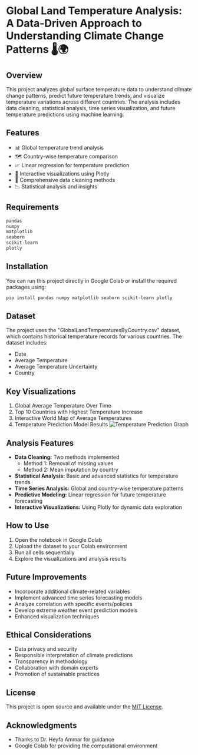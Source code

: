 # Global Land Temperature Analysis: A Data-Driven Approach to Understanding Climate Change Patterns 🌡️🌍

## Overview
This project analyzes global surface temperature data to understand climate change patterns, predict future temperature trends, and visualize temperature variations across different countries. The analysis includes data cleaning, statistical analysis, time series visualization, and future temperature predictions using machine learning.

## Features
- 📊 Global temperature trend analysis
- 🗺️ Country-wise temperature comparison
- 📈 Linear regression for temperature prediction
- 🔄 Interactive visualizations using Plotly
- 🧹 Comprehensive data cleaning methods
- 📉 Statistical analysis and insights

## Requirements
```python
pandas
numpy
matplotlib
seaborn
scikit-learn
plotly
```

## Installation
You can run this project directly in Google Colab or install the required packages using:

```bash
pip install pandas numpy matplotlib seaborn scikit-learn plotly
```

## Dataset
The project uses the "GlobalLandTemperaturesByCountry.csv" dataset, which contains historical temperature records for various countries. The dataset includes:
- Date
- Average Temperature
- Average Temperature Uncertainty
- Country

## Key Visualizations
1. Global Average Temperature Over Time
2. Top 10 Countries with Highest Temperature Increase
3. Interactive World Map of Average Temperatures
4. Temperature Prediction Model Results
![Temperature Prediction Graph](https://github.com/user-attachments/assets/03e97682-9a8e-4817-98e6-fca3cc793065)


## Analysis Features
- **Data Cleaning:** Two methods implemented
  - Method 1: Removal of missing values
  - Method 2: Mean imputation by country
- **Statistical Analysis:** Basic and advanced statistics for temperature trends
- **Time Series Analysis:** Global and country-wise temperature patterns
- **Predictive Modeling:** Linear regression for future temperature forecasting
- **Interactive Visualizations:** Using Plotly for dynamic data exploration

## How to Use
1. Open the notebook in Google Colab
2. Upload the dataset to your Colab environment
3. Run all cells sequentially
4. Explore the visualizations and analysis results

## Future Improvements
- Incorporate additional climate-related variables
- Implement advanced time series forecasting models
- Analyze correlation with specific events/policies
- Develop extreme weather event prediction models
- Enhanced visualization techniques

## Ethical Considerations
- Data privacy and security
- Responsible interpretation of climate predictions
- Transparency in methodology
- Collaboration with domain experts
- Promotion of sustainable practices


## License
This project is open source and available under the [MIT License](LICENSE).

## Acknowledgments
- Thanks to Dr. Heyfa Ammar for guidance
- Google Colab for providing the computational environment
